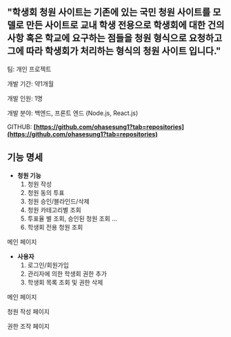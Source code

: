## "학생회 청원 사이트는 기존에 있는 국민 청원 사이트를 모델로 만든 사이트로 교내 학생 전용으로 학생회에 대한 건의사항 혹은 학교에 요구하는 점들을 청원 형식으로 요청하고 그에 따라 학생회가 처리하는 형식의 청원 사이트 입니다."

팀: 개인 프로젝트

개발 기간: 약1개월

개발 인원: 1명

개발 분야: 백엔드, 프론트 엔드 (Node.js, React.js)

GITHUB:  **[https://github.com/ohasesung1?tab=repositories](https://github.com/ohasesung1?tab=repositories)**

## 기능 명세

- **청원 기능**
    1. 청원 작성
    2. 청원 동의 투표
    3. 청원 승인/블라인드/삭제
    4. 청원 카테고리별 조회
    5. 투표율 별 조회, 승인된 청원 조회 ...
    6. 학생회 전용 청원 조회

메인 페이지

- **사용자**
    1. 로그인/회원가입
    2. 관리자에 의한 학생회 권한 추가
    3. 학생회 목록 조회 및 권한 삭제

메인 페이지

청원 작성 페이지

권한 조작 페이지
